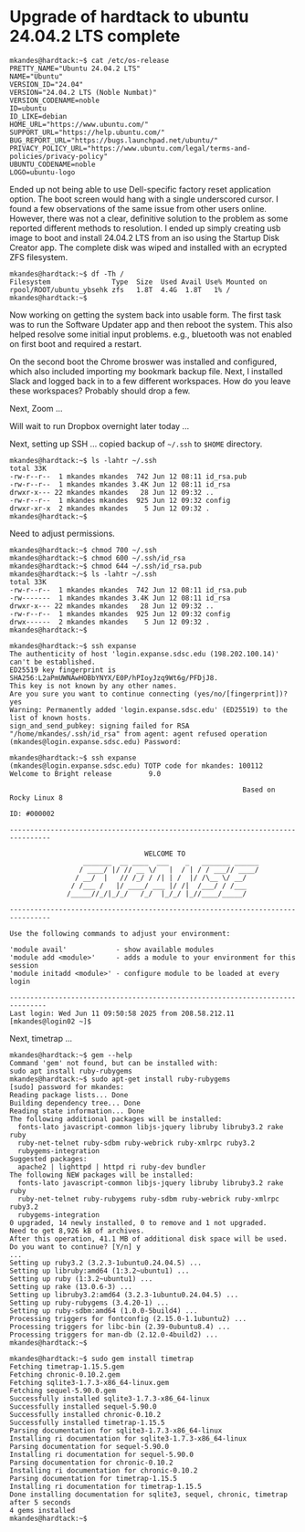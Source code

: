 # Upgrade of hardtack to ubuntu 24.04.2 LTS complete

```
mkandes@hardtack:~$ cat /etc/os-release 
PRETTY_NAME="Ubuntu 24.04.2 LTS"
NAME="Ubuntu"
VERSION_ID="24.04"
VERSION="24.04.2 LTS (Noble Numbat)"
VERSION_CODENAME=noble
ID=ubuntu
ID_LIKE=debian
HOME_URL="https://www.ubuntu.com/"
SUPPORT_URL="https://help.ubuntu.com/"
BUG_REPORT_URL="https://bugs.launchpad.net/ubuntu/"
PRIVACY_POLICY_URL="https://www.ubuntu.com/legal/terms-and-policies/privacy-policy"
UBUNTU_CODENAME=noble
LOGO=ubuntu-logo
```

Ended up not being able to use Dell-specific factory reset application option. The boot screen would hang with a single underscored cursor. I found a few observations of the same issue from other users online. However, there was not a clear, definitive solution to the problem as some reported different methods to resolution. I ended up simply creating usb image to boot and install 24.04.2 LTS from an iso using the Startup Disk Creator app. The complete disk was wiped and installed with an ecrypted ZFS filesystem.

```
mkandes@hardtack:~$ df -Th /
Filesystem               Type  Size  Used Avail Use% Mounted on
rpool/ROOT/ubuntu_ybsehk zfs   1.8T  4.4G  1.8T   1% /
mkandes@hardtack:~$ 
```

Now working on getting the system back into usable form. The first task was to run the Software Updater app and then reboot the system. This also helped resolve some initial input problems. e.g., bluetooth was not enabled on first boot and required a restart. 

On the second boot the Chrome broswer was installed and configured, which also included importing my bookmark backup file. Next, I installed Slack and logged back in to a few different workspaces. How do you leave these workspaces? Probably should drop a few.

Next, Zoom ...

Will wait to run Dropbox overnight later today ...

Next, setting up SSH ... copied backup of `~/.ssh` to `$HOME` directory.

```
mkandes@hardtack:~$ ls -lahtr ~/.ssh
total 33K
-rw-r--r--  1 mkandes mkandes  742 Jun 12 08:11 id_rsa.pub
-rw-r--r--  1 mkandes mkandes 3.4K Jun 12 08:11 id_rsa
drwxr-x--- 22 mkandes mkandes   28 Jun 12 09:32 ..
-rw-r--r--  1 mkandes mkandes  925 Jun 12 09:32 config
drwxr-xr-x  2 mkandes mkandes    5 Jun 12 09:32 .
mkandes@hardtack:~$
```

Need to adjust permissions. 

```
mkandes@hardtack:~$ chmod 700 ~/.ssh
mkandes@hardtack:~$ chmod 600 ~/.ssh/id_rsa
mkandes@hardtack:~$ chmod 644 ~/.ssh/id_rsa.pub 
mkandes@hardtack:~$ ls -lahtr ~/.ssh
total 33K
-rw-r--r--  1 mkandes mkandes  742 Jun 12 08:11 id_rsa.pub
-rw-------  1 mkandes mkandes 3.4K Jun 12 08:11 id_rsa
drwxr-x--- 22 mkandes mkandes   28 Jun 12 09:32 ..
-rw-r--r--  1 mkandes mkandes  925 Jun 12 09:32 config
drwx------  2 mkandes mkandes    5 Jun 12 09:32 .
mkandes@hardtack:~$
```

```
mkandes@hardtack:~$ ssh expanse
The authenticity of host 'login.expanse.sdsc.edu (198.202.100.14)' can't be established.
ED25519 key fingerprint is SHA256:L2aPmUWNAwHOBbYNYX/E0P/hPIoyJzq9Wt6g/PFDjJ8.
This key is not known by any other names.
Are you sure you want to continue connecting (yes/no/[fingerprint])? yes
Warning: Permanently added 'login.expanse.sdsc.edu' (ED25519) to the list of known hosts.
sign_and_send_pubkey: signing failed for RSA "/home/mkandes/.ssh/id_rsa" from agent: agent refused operation
(mkandes@login.expanse.sdsc.edu) Password: 

mkandes@hardtack:~$ ssh expanse
(mkandes@login.expanse.sdsc.edu) TOTP code for mkandes: 100112
Welcome to Bright release         9.0

                                                         Based on Rocky Linux 8
                                                                    ID: #000002

--------------------------------------------------------------------------------

                                 WELCOME TO
                  _______  __ ____  ___    _   _______ ______
                 / ____/ |/ // __ \/   |  / | / / ___// ____/
                / __/  |   // /_/ / /| | /  |/ /\__ \/ __/
               / /___ /   |/ ____/ ___ |/ /|  /___/ / /___
              /_____//_/|_/_/   /_/  |_/_/ |_//____/_____/

--------------------------------------------------------------------------------

Use the following commands to adjust your environment:

'module avail'            - show available modules
'module add <module>'     - adds a module to your environment for this session
'module initadd <module>' - configure module to be loaded at every login

-------------------------------------------------------------------------------
Last login: Wed Jun 11 09:50:58 2025 from 208.58.212.11
[mkandes@login02 ~]$
```

Next, timetrap ...

```
mkandes@hardtack:~$ gem --help
Command 'gem' not found, but can be installed with:
sudo apt install ruby-rubygems
mkandes@hardtack:~$ sudo apt-get install ruby-rubygems 
[sudo] password for mkandes: 
Reading package lists... Done
Building dependency tree... Done
Reading state information... Done
The following additional packages will be installed:
  fonts-lato javascript-common libjs-jquery libruby libruby3.2 rake ruby
  ruby-net-telnet ruby-sdbm ruby-webrick ruby-xmlrpc ruby3.2
  rubygems-integration
Suggested packages:
  apache2 | lighttpd | httpd ri ruby-dev bundler
The following NEW packages will be installed:
  fonts-lato javascript-common libjs-jquery libruby libruby3.2 rake ruby
  ruby-net-telnet ruby-rubygems ruby-sdbm ruby-webrick ruby-xmlrpc ruby3.2
  rubygems-integration
0 upgraded, 14 newly installed, 0 to remove and 1 not upgraded.
Need to get 8,926 kB of archives.
After this operation, 41.1 MB of additional disk space will be used.
Do you want to continue? [Y/n] y
...
Setting up ruby3.2 (3.2.3-1ubuntu0.24.04.5) ...
Setting up libruby:amd64 (1:3.2~ubuntu1) ...
Setting up ruby (1:3.2~ubuntu1) ...
Setting up rake (13.0.6-3) ...
Setting up libruby3.2:amd64 (3.2.3-1ubuntu0.24.04.5) ...
Setting up ruby-rubygems (3.4.20-1) ...
Setting up ruby-sdbm:amd64 (1.0.0-5build4) ...
Processing triggers for fontconfig (2.15.0-1.1ubuntu2) ...
Processing triggers for libc-bin (2.39-0ubuntu8.4) ...
Processing triggers for man-db (2.12.0-4build2) ...
mkandes@hardtack:~$
```

```
mkandes@hardtack:~$ sudo gem install timetrap
Fetching timetrap-1.15.5.gem
Fetching chronic-0.10.2.gem
Fetching sqlite3-1.7.3-x86_64-linux.gem
Fetching sequel-5.90.0.gem
Successfully installed sqlite3-1.7.3-x86_64-linux
Successfully installed sequel-5.90.0
Successfully installed chronic-0.10.2
Successfully installed timetrap-1.15.5
Parsing documentation for sqlite3-1.7.3-x86_64-linux
Installing ri documentation for sqlite3-1.7.3-x86_64-linux
Parsing documentation for sequel-5.90.0
Installing ri documentation for sequel-5.90.0
Parsing documentation for chronic-0.10.2
Installing ri documentation for chronic-0.10.2
Parsing documentation for timetrap-1.15.5
Installing ri documentation for timetrap-1.15.5
Done installing documentation for sqlite3, sequel, chronic, timetrap after 5 seconds
4 gems installed
mkandes@hardtack:~$
```

